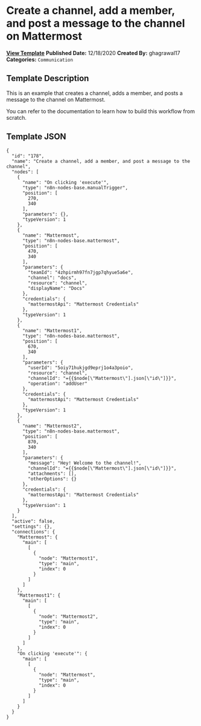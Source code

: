 # Create a channel, add a member, and post a message to the channel on Mattermost

**[View Template](https://n8n.io/workflows/832-/)**  **Published Date:** 12/18/2020  **Created By:** ghagrawal17  **Categories:** `Communication`  

## Template Description

This is an example that creates a channel, adds a member, and posts a message to the channel on Mattermost.

You can refer to the documentation to learn how to build this workflow from scratch.



## Template JSON

```
{
  "id": "178",
  "name": "Create a channel, add a member, and post a message to the channel",
  "nodes": [
    {
      "name": "On clicking 'execute'",
      "type": "n8n-nodes-base.manualTrigger",
      "position": [
        270,
        340
      ],
      "parameters": {},
      "typeVersion": 1
    },
    {
      "name": "Mattermost",
      "type": "n8n-nodes-base.mattermost",
      "position": [
        470,
        340
      ],
      "parameters": {
        "teamId": "4zhpirmh97fn7jgp7qhyue5a6e",
        "channel": "docs",
        "resource": "channel",
        "displayName": "Docs"
      },
      "credentials": {
        "mattermostApi": "Mattermost Credentials"
      },
      "typeVersion": 1
    },
    {
      "name": "Mattermost1",
      "type": "n8n-nodes-base.mattermost",
      "position": [
        670,
        340
      ],
      "parameters": {
        "userId": "5oiy71hukjgd9eprj1o4a3poio",
        "resource": "channel",
        "channelId": "={{$node[\"Mattermost\"].json[\"id\"]}}",
        "operation": "addUser"
      },
      "credentials": {
        "mattermostApi": "Mattermost Credentials"
      },
      "typeVersion": 1
    },
    {
      "name": "Mattermost2",
      "type": "n8n-nodes-base.mattermost",
      "position": [
        870,
        340
      ],
      "parameters": {
        "message": "Hey! Welcome to the channel!",
        "channelId": "={{$node[\"Mattermost\"].json[\"id\"]}}",
        "attachments": [],
        "otherOptions": {}
      },
      "credentials": {
        "mattermostApi": "Mattermost Credentials"
      },
      "typeVersion": 1
    }
  ],
  "active": false,
  "settings": {},
  "connections": {
    "Mattermost": {
      "main": [
        [
          {
            "node": "Mattermost1",
            "type": "main",
            "index": 0
          }
        ]
      ]
    },
    "Mattermost1": {
      "main": [
        [
          {
            "node": "Mattermost2",
            "type": "main",
            "index": 0
          }
        ]
      ]
    },
    "On clicking 'execute'": {
      "main": [
        [
          {
            "node": "Mattermost",
            "type": "main",
            "index": 0
          }
        ]
      ]
    }
  }
}
```
